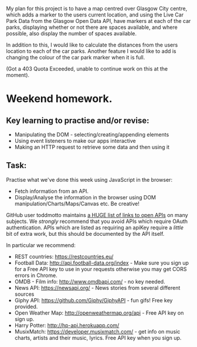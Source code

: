 My plan for this project is to have a map centred over Glasgow City centre, which adds a marker to the users current location, and using the Live Car Park Data from the Glasgow Open Data API, have markers at each of the car parks, displaying whether or not there are spaces available, and where possible, also display the number of spaces available.

In addition to this, I would like to calculate the distances from the users location to each of the car parks.
Another feature I would like to add is changing the colour of the car park marker when it is full.

(Got a 403 Quota Exceeded, unable to continue work on this at the moment).


# Weekend homework.

## Key learning to practise and/or revise:

 - Manipulating the DOM - selecting/creating/appending elements
 - Using event listeners to make our apps interactive
 - Making an HTTP request to retrieve some data and then using it

## Task:

Practise what we've done this week using JavaScript in the browser:

- Fetch information from an API.
- Display/Analyse the information in the browser using DOM manipulation/Charts/Maps/Canvas etc. Be creative!

GitHub user toddmotto maintains [a HUGE list of links to open APIs](https://github.com/toddmotto/public-apis) on many subjects. We _strongly_ recommend that you avoid APIs which require OAuth authentication. APIs which are listed as requiring an apiKey require a _little_ bit of extra work, but this should be documented by the API itself.

In particular we recommend:

  - REST countries: https://restcountries.eu/
  - Football Data: http://api.football-data.org/index - Make sure you sign up for a Free API key to use in your requests otherwise you may get CORS errors in Chrome.
  - OMDB - Film info: http://www.omdbapi.com/ - no key needed.
  - News API: https://newsapi.org/ - News stories from several different sources
  - Giphy API: https://github.com/Giphy/GiphyAPI - fun gifs! Free key provided.
  - Open Weather Map: http://openweathermap.org/api - Free API key on sign up.
  - Harry Potter: http://hp-api.herokuapp.com/
  - MusixMatch: https://developer.musixmatch.com/ - get info on music charts, artists and their music, lyrics. Free API key when you sign up.
